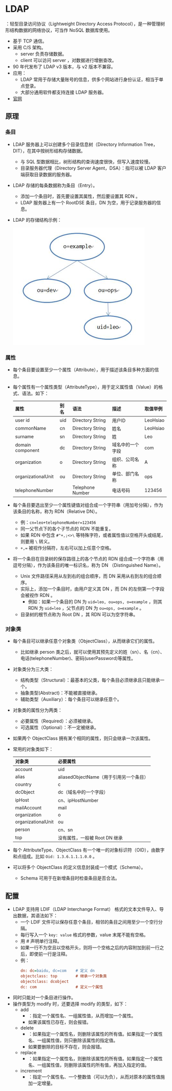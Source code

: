 # LDAP

：轻型目录访问协议（Lightweight Directory Access Protocol），是一种管理树形结构数据的网络协议，可当作 NoSQL 数据库使用。
- 基于 TCP 通信。
- 采用 C/S 架构。
  - server 负责存储数据。
  - client 可以访问 server ，对数据进行增删查改。
- 90 年代发布了 LDAP v3 版本，与 v2 版本不兼容。
- 应用：
  - LDAP 常用于存储大量账号的信息，供多个网站进行身份认证，相当于单点登录。
  - 大部分通用软件都支持连接 LDAP 服务器。
- [官网](https://ldap.com/)

## 原理

### 条目

- LDAP 服务器上可以创建多个目录信息树（Directory Information Tree，DIT），在其中按树形结构存储数据。
  - 与 SQL 型数据相比，树形结构的查询速度很快，但写入速度较慢。
  - 目录服务器代理（Directory Server Agent，DSA）：指可以被 LDAP 客户端获取目录数据的服务器。

- LDAP 存储的每条数据称为条目（Entry）。
  - 添加一个条目时，首先要设置其属性，然后要设置其 RDN 。
  - LDAP 服务器上有一个 RootDSE 条目，DN 为空，用于记录服务器的信息。

- LDAP 的存储结构示例：

  ![](./LDAP_1.jpg)


### 属性

- 每个条目要设置至少一个属性（Attribute），用于描述该条目多种方面的信息。
- 每个属性有一个属性类型（AttributeType），用于定义属性值（Value）的格式、语法。如下：

  属性                      | 别名   | 语法              | 描述            | 取值举例
  -|-|-|-|-
  user id                   | uid   | Directory String  | 用户ID          | LeoHsiao
  commonName                | cn    | Directory String  | 姓名            | LeoHsiao
  surname                   | sn    | Directory String  | 姓              | Leo
  domain component          | dc    | Directory String  | 域名中的一个字段 | com
  organization              | o     | Directory String  | 组织、公司名称   | A
  organizationalUnit        | ou    | Directory String  | 单位、部门名称   | ops
  telephoneNumber           |       | Telephone Number  | 电话号码        | 123456

- 每个条目要选出至少一个属性键值对组合成一个字符串（用加号分隔），作为该条目的名称，称为 RDN（Relative DN）。
  - 例：`cn=leo+telephoneNumber=123456`
  - 同一父节点下的各个子节点的 RDN 不能重复。
  - 如果 RDN 中包含 `#"+,;<>\` 等特殊字符，或者属性值以空格开头或结尾，则要用 `\` 转义。
  - `+,=` 被视作分隔符，左右可以加上任意个空格。

- 将一个条目在目录树的保存路径上的各个节点的 RDN 组合成一个字符串（用逗号分隔），作为该条目的唯一标识名，称为 DN （Distinguished Name）。
  - Unix 文件路径采用从左到右的组合顺序，而 DN 采用从右到左的组合顺序。
  - 实际上，添加一个条目时，由用户定义其 DN ，而 DN 的左侧第一个字段会被视作 RDN 。
    - 例如：如果一个条目的 DN 为 `uid=leo, ou=ops, o=example` ，则其 RDN 为 `uid=leo` ，父节点的 DN 为 `ou=ops, o=example` 。
  - 目录树的根节点称为 Root DN ，其 RDN 可以为空字符串。


### 对象类

- 每个条目可以继承任意个对象类（ObjectClass），从而继承它们的属性。
  - 比如继承 person 类之后，就可以使用其预先定义的姓（sn）、名（cn）、电话(telephoneNumber)、密码(userPassword)等属性。
- 对象类分为三大类：
  - 结构类型（Structural）：最基本的父类，每个条目必须继承且只能继承一个。
  - 抽象类型(Abstract)：不能被直接继承。
  - 辅助类型（Auxiliary）：每个条目可以继承任意个。
- 对象类的属性分为两类：
  - 必要属性（Required）：必须被继承。
  - 可选属性（Optional）：不一定被继承。
- 如果两个 ObjectClass 拥有某个相同的属性，则只会继承一次该属性。
- 常用的对象类如下：

  对象类               | 必要属性
  -|-
  account             | uid
  alias               | aliasedObjectName（用于引用另一个条目）
  country             | c
  dcObject            | dc（域名中的一个字段）
  ipHost              | cn、ipHostNumber
  mailAccount         | mail
  organization        | o
  organizationalUnit  | ou
  person              | cn、sn
  top                 | 没有属性，一般被 Root DN 继承

- 每个 AttributeType、ObjectClass 有一个唯一的对象标识符（OID），由数字和点组成。比如 `Oid: 1.3.6.1.1.1.0.0` 。
- 可以将多个 ObjectClass 的定义信息封装成一个模式（Schema）。
  - Schema 可用于在新增条目时检查条目是否合法。

## 配置

- LDAP 支持用 LDIF（LDAP Interchange Format） 格式的文本文件导入、导出数据，其语法如下：
  - 一个 LDIF 文件可以保存任意个条目，相邻的条目之间用至少一个空行分隔。
  - 每行写入一个 `key: value` 格式的参数，value 末尾不能有空格。
  - 用 # 声明单行注释。
  - 如果一行不为空且以空格开头，则将一个空格之后的内容附加到前一行之后，即使前一行是注释。
  - 例：
    ```ini
    dn: dc=baidu, dc=com    # 定义 dn
    objectclass: top        # 继承一个对象类
    objectclass: dcobject
    dc: com                 # 定义一个属性
    ```
- 同时只能对一个条目进行操作。
- 操作类型为 modify 时，还要选择 modify 的类型，如下：
  - add
    - ：指定一个属性名、一组属性值，从而增加一个属性。
    - 如果该属性已存在，则会报错。
  - delete
    - ：如果指定一个属性名，则删除该属性的所有值。如果指定一个属性名、一组属性值，则只删除该属性的指定值。
    - 如果要删除的目标不存在，则会报错。
  - replace
    - ：如果指定一个属性名，则删除该属性的所有值。如果指定一个属性名、一组属性值，则删除该属性的所有值，再加入指定的值。
  - increment
    - ：指定一个属性名、一个整数值（可以为负），从而对原本的属性值施加一定增量。

